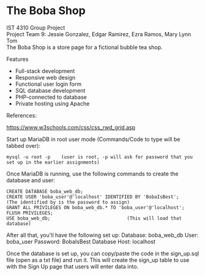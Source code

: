 # The Boba Shop

IST 4310 Group Project\
Project Team 9: Jessie Gonzalez, Edgar Ramirez, Ezra Ramos, Mary Lynn Tom \
The Boba Shop is a store page for a fictional bubble tea shop.

Features
* Full-stack development
* Responsive web design
* Functional user login form
* SQL database development
* PHP-connected to database
* Private hosting using Apache

References:

https://www.w3schools.com/css/css_rwd_grid.asp


Start up MariaDB in root user mode (Commands/Code to type will be tabbed over):

	mysql -u root -p	(user is root, -p will ask for password that you set up in the earlier assignments)

Once MariaDB is running, use the following commands to create the database and user:

	CREATE DATABASE boba_web_db;
	CREATE USER 'boba_user'@'localhost' IDENTIFIED BY 'BobaIsBest';		(The identified by is the password to assign)
	GRANT ALL PRIVILEGES ON boba_web_db.* TO 'boba_user'@'localhost';
	FLUSH PRIVILEGES;
	USE boba_web_db;							(This will load that database)

After all that, you'll have the following set up:
Database: 	boba_web_db
User:		boba_user
Password:	BobaIsBest
Database Host:	localhost


Once the database is set up, you can copy/paste the code in the sign_up.sql file (open as a txt file) and run it.
This will create the sign_up table to use with the Sign Up page that users will enter data into.
